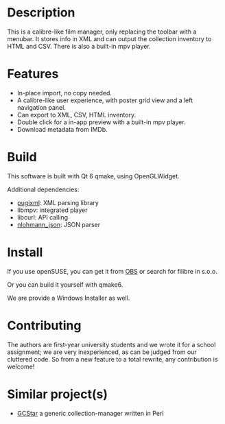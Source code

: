 # Description

This is a calibre-like film manager, only replacing the toolbar with a menubar. It stores info in XML and can output the collection inventory to HTML and CSV. There is also a built-in mpv player.

# Features

- In-place import, no copy needed.
- A calibre-like user experience, with poster grid view and a left navigation panel.
- Can export to XML, CSV, HTML inventory.
- Double click for a in-app preview with a built-in mpv player.
- Download metadata from IMDb.

# Build

This software is built with Qt 6 qmake, using OpenGLWidget.

Additional dependencies:
- [pugixml](https://pugixml.org/): XML parsing library
- libmpv: integrated player
- libcurl: API calling
- [nlohmann_json](https://github.com/nlohmann/json): JSON parser

# Install

If you use openSUSE, you can get it from [OBS](https://build.opensuse.org/package/show/home:Crissium/filibre) or search for filibre in s.o.o.

Or you can build it yourself with qmake6.

We are provide a Windows Installer as well.

# Contributing

The authors are first-year university students and we wrote it for a school assignment; we are very inexperienced, as can be judged from our cluttered code. So from a new feature to a total rewrite, any contribution is welcome!

# Similar project(s)

- [GCStar](https://gitlab.com/Kerenoc/GCstar) a generic collection-manager written in Perl
